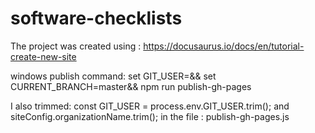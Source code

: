 # software-checklists

The project was created using : https://docusaurus.io/docs/en/tutorial-create-new-site


windows publish command: 
set GIT_USER=<git username>&& set CURRENT_BRANCH=master&&  npm run publish-gh-pages


I also trimmed: const GIT_USER = process.env.GIT_USER.trim(); and  siteConfig.organizationName.trim(); in the file : publish-gh-pages.js


